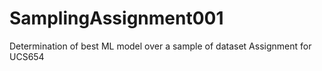 # SamplingAssignment001

Determination of best ML model over a sample of dataset
Assignment for UCS654

